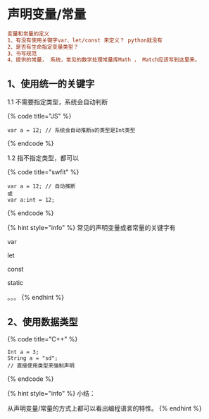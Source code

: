 # 声明变量/常量

```ini
变量和常量的定义
1、有没有使用关键字var、let/const 来定义？ python就没有
2、是否有生命指定变量类型？
3、书写规范
4、提供的常量， 系统，常见的数学处理常量库Math ， Match应该写到这里来。

```

## 1、使用统一的关键字

1.1 不需要指定类型，系统会自动判断

{% code title="JS" %}
```
var a = 12; // 系统会自动推断a的类型是Int类型
```
{% endcode %}



1.2 指不指定类型，都可以

{% code title="swfit" %}
```
var a = 12; // 自动推断
或
var a:int = 12;
```
{% endcode %}



{% hint style="info" %}
常见的声明变量或者常量的关键字有

var

let

const&#x20;

static&#x20;

。。。
{% endhint %}

## 2、使用数据类型

{% code title="C++" %}
```
Int a = 3;
String a = "sd";
// 直接使用类型来强制声明
```
{% endcode %}



{% hint style="info" %}
小结：

从声明变量/常量的方式上都可以看出编程语言的特性。
{% endhint %}





